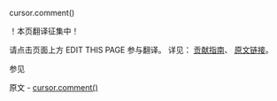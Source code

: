  cursor.comment()

 ！本页翻译征集中！

请点击页面上方 EDIT THIS PAGE 参与翻译。
详见：
[贡献指南]( https://github.com/whaleal/MongoDB-Manual-zh/blob/master/CONTRIBUTING.md )、
[原文链接](  https://docs.mongodb.com/manual/reference/method/cursor.comment/  )。

 参见

原文 - [cursor.comment()]( https://docs.mongodb.com/manual/reference/method/cursor.comment/ )

